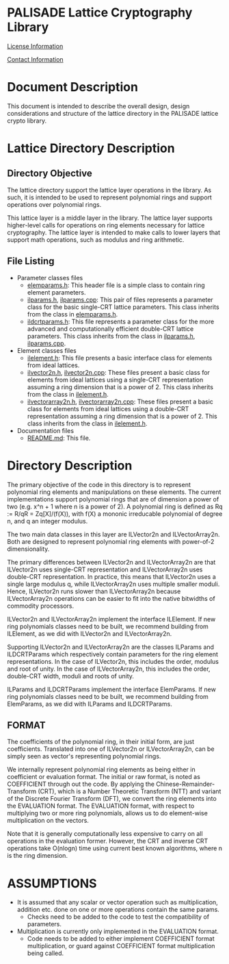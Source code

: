 PALISADE Lattice Cryptography Library
=====================================

[License Information](License.md)

[Contact Information](Contact.md)

Document Description
===================
This document is intended to describe the overall design, design considerations and structure of the lattice directory in the PALISADE lattice crypto library.

Lattice Directory Description
=============================

Directory Objective
-------------------
The lattice directory support the lattice layer operations in the library.  As such, it is intended to be used to represent polynomial rings and support operations over polynomial rings.

This lattice layer is a middle layer in the library.
The lattice layer supports higher-level calls for operations on ring elements necessary for lattice cryptography.
The lattice layer is intended to make calls to lower layers that support math operations, such as modulus and ring arithmetic.  

File Listing
------------

* Parameter classes files
  - [elemparams.h](src/lib/lattice/elemparams.h): This header file is a simple class to contain ring element parameters.
  - [ilparams.h](src/lib/lattice/ilparams.h), [ilparams.cpp](src/lib/lattice/ilparams.cpp): This pair of files represents a parameter class for the basic single-CRT lattice parameters.  This class inherits from the class in [elemparams.h](src/lib/lattice/elemparams.h).
  - [ildcrtparams.h](src/lib/lattice/ildcrtparams.h): This file represents a parameter class for the more advanced and computationally efficient double-CRT lattice parameters.  This class inherits from the class in [ilparams.h](src/lib/lattice/ilparams.h), [ilparams.cpp](src/lib/lattice/ilparams.cpp).
* Element classes files
  - [ilelement.h](src/lib/lattice/ilelement.h): This file presents a basic interface class for elements from ideal lattices.
  - [ilvector2n.h](src/lib/lattice/ilvector2n.h), [ilvector2n.cpp](src/lib/lattice/ilvector2n.cpp): These files present a basic class for elements from ideal lattices using a single-CRT representation assuming a ring dimension that is a power of 2.  This class inherits from the class in [ilelement.h](src/lib/lattice/ilelement.h).
  - [ilvectorarray2n.h](src/lib/lattice/ilvectorarray2n.h), [ilvectorarray2n.cpp](src/lib/lattice/ilvectorarray2n.cpp): These files present a basic class for elements from ideal lattices using a double-CRT representation assuming a ring dimension that is a power of 2.  This class inherits from the class in [ilelement.h](src/lib/lattice/ilelement.h).
* Documentation files
  - [README.md](src/lib/lattice/README.md): This file.



Directory Description
=====================

The primary objective of the code in this directory is to represent polynomial ring elements and manipulations on these elements.  The current implementations support polynomial rings that are of dimension a power of two (e.g. x^n + 1 where n is a power of 2).  A polynomial ring is defined as Rq := R/qR = Zq[X]/(f(X)), with f(X) a mononic irreducable polynomial of degree n, and q an integer modulus.

The two main data classes in this layer are ILVector2n and ILVectorArray2n. Both are designed to represent polynomial ring elements with power-of-2 dimensionality.  

The primary differences between ILVector2n and ILVectorArray2n are that ILVector2n uses single-CRT representation and ILVectorArray2n uses double-CRT representation.  In practice, this means that ILVector2n uses a single large modulus q, while  ILVectorArray2n uses multiple smaller moduli.  Hence, ILVector2n runs slower than ILVectorArray2n because ILVectorArray2n operations can be easier to fit into the native bitwidths of commodity processors.

ILVector2n and ILVectorArray2n implement the interface ILElement.  If new ring polynomials classes need to be built, we recommend building from ILElement, as we did with ILVector2n and ILVectorArray2n.

Supporting ILVector2n and ILVectorArray2n are the classes ILParams and ILDCRTParams which respectively contain parameters for the ring element representations.  In the case of ILVector2n, this includes the order, modulus and root of unity.  In the case of ILVectorArray2n, this includes the order, double-CRT width, moduli and roots of unity.

ILParams and ILDCRTParams implement the interface ElemParams.  If new ring polynomials classes need to be built, we recommend building from ElemParams, as we did with ILParams and ILDCRTParams.

FORMAT
------
The coefficients of the polynomial ring, in their initial form, are just coefficients. Translated into one of ILVector2n or ILVectorArray2n, can be simply seen
as vector's representing polynomial rings.

We internally represent polynomial ring elements as being either in coefficient or evaluation format.  The initial or raw format, is noted as COEFFICIENT through out the code. By applying the Chinese-Remainder-Transform (CRT), which is a Number Theoretic Transform (NTT)  and variant of the Discrete Fourier Transform (DFT), we convert the ring elements into the EVALUATION format. The EVALUATION format, with respect to multiplying two or more ring polynomials, allows us to do element-wise multiplication on the vectors.

Note that it is generally computationally less expensive to carry on all operations in the evaluation former.  However, the CRT and inverse CRT operations take O(nlogn) time using current best known algorithms, where n is the ring dimension.

ASSUMPTIONS
===========

* It is assumed that any scalar or vector operation such as multiplication, addition etc. done on one or more operations contain the same params.
  - Checks need to be added to the code to test the compatibility of parameters.
* Multiplication is currently only implemented in the EVALUATION format.
  - Code needs to be added to either implement COEFFICIENT format multiplication, or guard against COEFFICIENT format multiplication being called.
